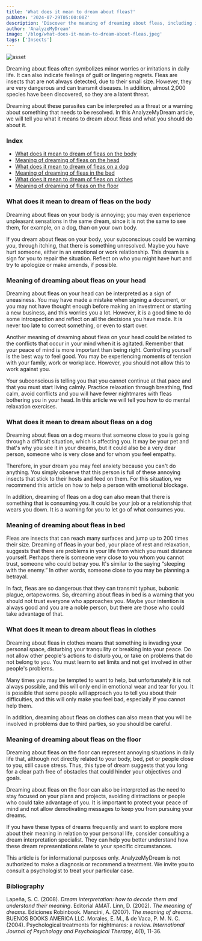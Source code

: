```yaml
---
title: 'What does it mean to dream about fleas?'
pubDate: '2024-07-29T05:00:00Z'
description: 'Discover the meaning of dreaming about fleas, including interpretations of fleas on the body, head, a dog, bed, clothes, and floor.'
author: 'AnalyzeMyDream'
image: '/blog/what-does-it-mean-to-dream-about-fleas.jpeg'
tags: ['Insects']
---
```


![asset](/blog/what-does-it-mean-to-dream-about-fleas.jpeg)

Dreaming about fleas often symbolizes minor worries or irritations in daily life. It can also indicate feelings of guilt or lingering regrets. Fleas are insects that are not always detected, due to their small size. However, they are very dangerous and can transmit diseases. In addition, almost 2,000 species have been discovered, so they are a latent threat.

Dreaming about these parasites can be interpreted as a threat or a warning about something that needs to be resolved. In this AnalyzeMyDream article, we will tell you what it means to dream about fleas and what you should do about it.

### Index

- [What does it mean to dream of fleas on the body](#what-does-it-mean-to-dream-of-fleas-on-the-body)
- [Meaning of dreaming of fleas on the head](#meaning-of-dreaming-of-fleas-on-the-head)
- [What does it mean to dream of fleas on a dog](#what-does-it-mean-to-dream-of-fleas-on-a-dog)
- [Meaning of dreaming of fleas in the bed](#meaning-of-dreaming-of-fleas-in-the-bed)
- [What does it mean to dream of fleas on clothes](#what-does-it-mean-to-dream-of-fleas-on-clothes)
- [Meaning of dreaming of fleas on the floor](#meaning-of-dreaming-of-fleas-on-the-floor)

### What does it mean to dream of fleas on the body

Dreaming about fleas on your body is annoying; you may even experience unpleasant sensations in the same dream, since it is not the same to see them, for example, on a dog, than on your own body.

If you dream about fleas on your body, your subconscious could be warning you, through itching, that there is something unresolved. Maybe you have hurt someone, either in an emotional or work relationship. This dream is a sign for you to repair the situation. Reflect on who you might have hurt and try to apologize or make amends, if possible.

### Meaning of dreaming about fleas on your head

Dreaming about fleas on your head can be interpreted as a sign of uneasiness. You may have made a mistake when signing a document, or you may not have thought enough before making an investment or starting a new business, and this worries you a lot. However, it is a good time to do some introspection and reflect on all the decisions you have made. It is never too late to correct something, or even to start over.

Another meaning of dreaming about fleas on your head could be related to the conflicts that occur in your mind when it is agitated. Remember that your peace of mind is more important than being right. Controlling yourself is the best way to feel good. You may be experiencing moments of tension with your family, work or workplace. However, you should not allow this to work against you.

Your subconscious is telling you that you cannot continue at that pace and that you must start living calmly. Practice relaxation through breathing, find calm, avoid conflicts and you will have fewer nightmares with fleas bothering you in your head. In this article we will tell you how to do mental relaxation exercises.

### What does it mean to dream about fleas on a dog

Dreaming about fleas on a dog means that someone close to you is going through a difficult situation, which is affecting you. It may be your pet and that's why you see it in your dreams, but it could also be a very dear person, someone who is very close and for whom you feel empathy.

Therefore, in your dream you may feel anxiety because you can't do anything. You simply observe that this person is full of these annoying insects that stick to their hosts and feed on them. For this situation, we recommend this article on how to help a person with emotional blockage.

In addition, dreaming of fleas on a dog can also mean that there is something that is consuming you. It could be your job or a relationship that wears you down. It is a warning for you to let go of what consumes you.

### Meaning of dreaming about fleas in bed

Fleas are insects that can reach many surfaces and jump up to 200 times their size. Dreaming of fleas in your bed, your place of rest and relaxation, suggests that there are problems in your life from which you must distance yourself. Perhaps there is someone very close to you whom you cannot trust, someone who could betray you. It's similar to the saying “sleeping with the enemy.” In other words, someone close to you may be planning a betrayal.

In fact, fleas are so dangerous that they can transmit typhus, bubonic plague, ortapeworms. So, dreaming about fleas in bed is a warning that you should not trust everyone who approaches you. Maybe your intention is always good and you are a noble person, but there are those who could take advantage of that.

### What does it mean to dream about fleas in clothes

Dreaming about fleas in clothes means that something is invading your personal space, disturbing your tranquility or breaking into your peace. Do not allow other people's actions to disturb you, or take on problems that do not belong to you. You must learn to set limits and not get involved in other people's problems.

Many times you may be tempted to want to help, but unfortunately it is not always possible, and this will only end in emotional wear and tear for you. It is possible that some people will approach you to tell you about their difficulties, and this will only make you feel bad, especially if you cannot help them.

In addition, dreaming about fleas on clothes can also mean that you will be involved in problems due to third parties, so you should be careful.

### Meaning of dreaming about fleas on the floor

Dreaming about fleas on the floor can represent annoying situations in daily life that, although not directly related to your body, bed, pet or people close to you, still cause stress. Thus, this type of dream suggests that you long for a clear path free of obstacles that could hinder your objectives and goals.

Dreaming about fleas on the floor can also be interpreted as the need to stay focused on your plans and projects, avoiding distractions or people who could take advantage of you. It is important to protect your peace of mind and not allow demotivating messages to keep you from pursuing your dreams.

If you have these types of dreams frequently and want to explore more about their meaning in relation to your personal life, consider consulting a dream interpretation specialist. They can help you better understand how these dream representations relate to your specific circumstances.

This article is for informational purposes only. AnalyzeMyDream is not authorized to make a diagnosis or recommend a treatment. We invite you to consult a psychologist to treat your particular case.

### Bibliography

Lapeña, S. C. (2008). *Dream interpretation: how to decode them and understand their meaning*. Editorial AMAT. 
Linn, D. (2002). *The meaning of dreams*. Ediciones Robinbook. 
Mancini, A. (2007). *The meaning of dreams*. BUENOS BOOKS AMERICA LLC. 
Morales, E. M., & de Vaca, P. M. N. C. (2004). Psychological treatments for nightmares: a review. *International Journal of Psychology and Psychological Therapy*, 4(1), 11-36.